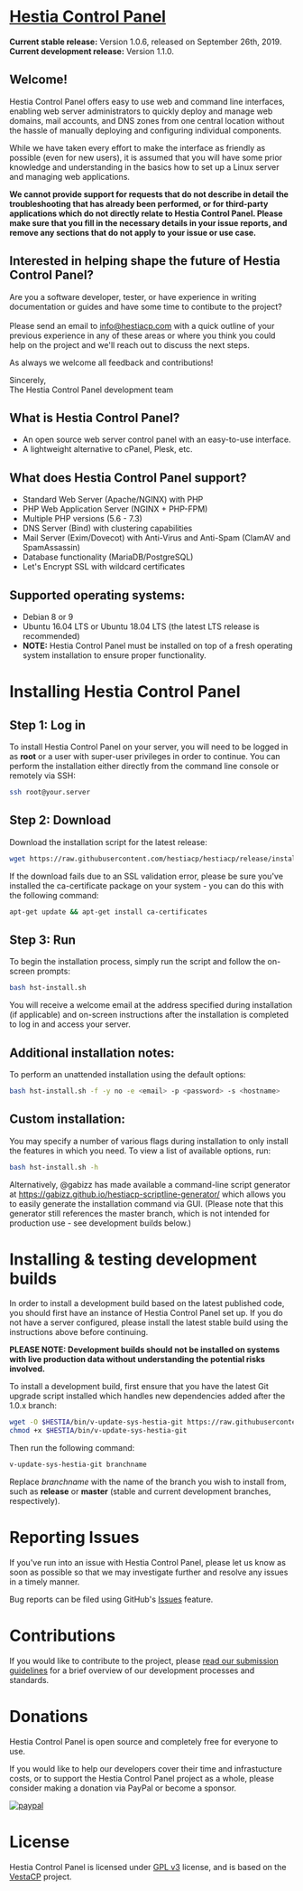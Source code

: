 [Hestia Control Panel](https://www.hestiacp.com/)
==================================================
**Current stable release:** Version 1.0.6, released on September 26th, 2019.<br>
**Current development release:** Version 1.1.0.

**Welcome!**
---------------------------- 
Hestia Control Panel offers easy to use web and command line interfaces, enabling web server administrators to quickly deploy and manage web domains, mail accounts, and DNS zones from one central location without the hassle of manually deploying and configuring individual components. 

While we have taken every effort to make the interface as friendly as possible (even for new users), it is assumed that you will have some prior knowledge and understanding in the basics how to set up a Linux server and managing web applications.

**We cannot provide support for requests that do not describe in detail the troubleshooting that has already been performed, or for third-party applications which do not directly relate to Hestia Control Panel. Please make sure that you fill in the necessary details in your issue reports, and remove any sections that do not apply to your issue or use case.**

Interested in helping shape the future of Hestia Control Panel?
---------------------------- 
Are you a software developer, tester, or have experience in writing documentation or guides and have some time to contibute to the project?<br><br>Please send an email to info@hestiacp.com with a quick outline of your previous experience in any of these areas or where you think you could help on the project and we'll reach out to discuss the next steps.

As always we welcome all feedback and contributions!

Sincerely,<br>
The Hestia Control Panel development team

What is Hestia Control Panel?
----------------------------
* An open source web server control panel with an easy-to-use interface.
* A lightweight alternative to cPanel, Plesk, etc.

What does Hestia Control Panel support?
----------------------------
* Standard Web Server (Apache/NGINX) with PHP
* PHP Web Application Server (NGINX + PHP-FPM)
* Multiple PHP versions (5.6 - 7.3)
* DNS Server (Bind) with clustering capabilities
* Mail Server (Exim/Dovecot) with Anti-Virus and Anti-Spam (ClamAV and SpamAssassin)
* Database functionality (MariaDB/PostgreSQL)
* Let's Encrypt SSL with wildcard certificates

Supported operating systems:
----------------------------
* Debian 8 or 9
* Ubuntu 16.04 LTS or Ubuntu 18.04 LTS (the latest LTS release is recommended)
* **NOTE:** Hestia Control Panel must be installed on top of a fresh operating system installation to ensure proper functionality.

Installing Hestia Control Panel
============================
## Step 1: Log in
To install Hestia Control Panel on your server, you will need to be logged in as **root** or a user with super-user privileges in order to continue. You can perform the installation either directly from the command line console or remotely via SSH:
```bash
ssh root@your.server
```
## Step 2: Download
Download the installation script for the latest release:
```bash
wget https://raw.githubusercontent.com/hestiacp/hestiacp/release/install/hst-install.sh
```
If the download fails due to an SSL validation error, please be sure you've installed the ca-certificate package on your system - you can do this with the following command:
```bash
apt-get update && apt-get install ca-certificates
```

## Step 3: Run
To begin the installation process, simply run the script and follow the on-screen prompts:
```bash
bash hst-install.sh
```
You will receive a welcome email at the address specified during installation (if applicable) and on-screen instructions after the installation is completed to log in and access your server.

## Additional installation notes:
To perform an unattended installation using the default options:
```bash
bash hst-install.sh -f -y no -e <email> -p <password> -s <hostname>
```
## Custom installation:
You may specify a number of various flags during installation to only install the features in which you need. To view a list of available options, run:
```bash
bash hst-install.sh -h
```
Alternatively, @gabizz has made available a command-line script generator at https://gabizz.github.io/hestiacp-scriptline-generator/ which allows you to easily generate the installation command via GUI. (Please note that this generator still references the master branch, which is not intended for production use - see development builds below.)

Installing & testing development builds
=============================
In order to install a development build based on the latest published code, you should first have an instance of Hestia Control Panel set up. If you do not have a server configured, please install the latest stable build using the instructions above before continuing.

**PLEASE NOTE: Development builds should not be installed on systems with live production data without understanding the potential risks involved.**

To install a development build, first ensure that you have the latest Git upgrade script installed which handles new dependencies added after the 1.0.x branch:
```bash
wget -O $HESTIA/bin/v-update-sys-hestia-git https://raw.githubusercontent.com/hestiacp/hestiacp/master/bin/v-update-sys-hestia-git
chmod +x $HESTIA/bin/v-update-sys-hestia-git
```

Then run the following command:
```bash
v-update-sys-hestia-git branchname
```
Replace *branchname* with the name of the branch you wish to install from, such as **release** or **master** (stable and current development branches, respectively). 

Reporting Issues
=============================
If you've run into an issue with Hestia Control Panel, please let us know as soon as possible so that we may investigate further and resolve any issues in a timely manner.

Bug reports can be filed using GitHub's [Issues](https://github.com/hestiacp/hestiacp/issues) feature.

Contributions
=============================
If you would like to contribute to the project, please [read our submission guidelines](https://github.com/hestiacp/hestiacp/blob/master/CONTRIBUTING.md) for a brief overview of our development processes and standards.

Donations
=============================
Hestia Control Panel is open source and completely free for everyone to use.

If you would like to help our developers cover their time and infrastucture costs, or to support the Hestia Control Panel project as a whole, please consider making a donation via PayPal or become a sponsor.

[![paypal](https://www.paypalobjects.com/en_US/i/btn/btn_donateCC_LG.gif)](https://www.paypal.com/cgi-bin/webscr?cmd=_s-xclick&hosted_button_id=ST87LQH2CHGLA)

License
=============================
Hestia Control Panel is licensed under [GPL v3](https://github.com/hestiacp/hestiacp/blob/master/LICENSE) license, and is based on the [VestaCP](https://www.vestacp.com/) project.<br>
